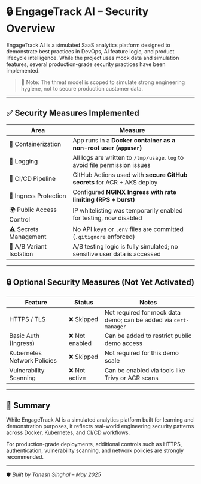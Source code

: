 # 🔒 EngageTrack AI – Security Overview

EngageTrack AI is a simulated SaaS analytics platform designed to demonstrate best practices in DevOps, AI feature logic, and product lifecycle intelligence. While the project uses mock data and simulation features, several production-grade security practices have been implemented.

> 🧠 Note: The threat model is scoped to simulate strong engineering hygiene, not to secure production customer data.

---

## ✅ Security Measures Implemented

| Area                        | Measure                                                                 |
|-----------------------------|--------------------------------------------------------------------------|
| 🔐 Containerization         | App runs in a **Docker container as a non-root user (`appuser`)**        |
| 🧾 Logging                  | All logs are written to `/tmp/usage.log` to avoid file permission issues |
| 🔁 CI/CD Pipeline           | GitHub Actions used with **secure GitHub secrets** for ACR + AKS deploy  |
| 🧱 Ingress Protection       | Configured **NGINX Ingress with rate limiting (RPS + burst)**            |
| 🌍 Public Access Control    | IP whitelisting was temporarily enabled for testing, now disabled        |
| ⚠️ Secrets Management      | No API keys or `.env` files are committed (`.gitignore` enforced)        |
| 🧪 A/B Variant Isolation    | A/B testing logic is fully simulated; no sensitive user data is accessed |

---

## 🔒 Optional Security Measures (Not Yet Activated)

| Feature                     | Status     | Notes                                                  |
|----------------------------|------------|--------------------------------------------------------|
| HTTPS / TLS                | ❌ Skipped  | Not required for mock data demo; can be added via `cert-manager` |
| Basic Auth (Ingress)       | ❌ Not enabled | Can be added to restrict public demo access          |
| Kubernetes Network Policies| ❌ Skipped  | Not required for this demo scale                      |
| Vulnerability Scanning     | ❌ Not active | Can be enabled via tools like Trivy or ACR scans     |

---

## 📌 Summary

While EngageTrack AI is a simulated analytics platform built for learning and demonstration purposes, it reflects real-world engineering security patterns across Docker, Kubernetes, and CI/CD workflows.

For production-grade deployments, additional controls such as HTTPS, authentication, vulnerability scanning, and network policies are strongly recommended.

---

🛡️ *Built by Tanesh Singhal – May 2025*
